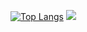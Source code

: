 [![Top Langs](https://github-readme-stats.vercel.app/api/top-langs/?username=enespatir07)](https://github.com/anuraghazra/github-readme-stats)
![](https://leetcard.jacoblin.cool/enespatir07?ext=heatmap)

<!--
**enespatir07/enespatir07** is a ✨ _special_ ✨ repository because its `README.md` (this file) appears on your GitHub profile.

Here are some ideas to get you started:

- 🔭 I’m currently working on ...
- 🌱 I’m currently learning ...
- 👯 I’m looking to collaborate on ...
- 🤔 I’m looking for help with ...
- 💬 Ask me about ...
- 📫 How to reach me: ...
- 😄 Pronouns: ...
- ⚡ Fun fact: ...
-->
